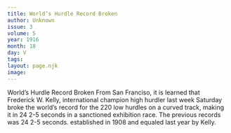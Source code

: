 ```yaml
---
title: World’s Hurdle Record Broken
author: Unknown
issue: 3
volume: 5
year: 1916
month: 18
day: V
tags:
layout: page.njk
image:
---
```

World’s Hurdle Record Broken       From San Franciso, it is learned that Frederick W. Kelly, international champion high hurdler last week Saturday broke the world’s record for the 220 low hurdles on a curved track, making it in 24 2-5 seconds in a sanctioned exhibition race. The previous records was 24 2-5 seconds. established in 1908 and equaled last year by Kelly. 

